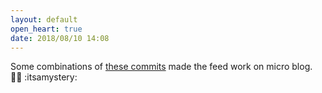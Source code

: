 ```yaml
---
layout: default
open_heart: true
date: 2018/08/10 14:08
---
```


Some combinations of [these commits](https://github.com/muan/site/compare/83949dc...cbfd209) made the feed work on micro blog. 🤷🏻 :itsamystery:
